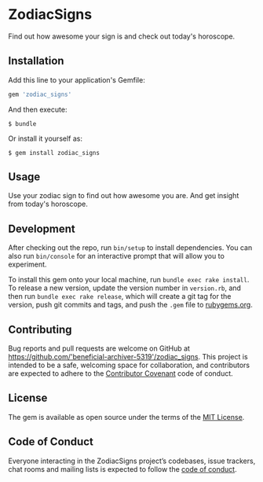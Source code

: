 # ZodiacSigns

Find out how awesome your sign is and check out today's horoscope.

## Installation

Add this line to your application's Gemfile:

```ruby
gem 'zodiac_signs'
```

And then execute:

    $ bundle

Or install it yourself as:

    $ gem install zodiac_signs

## Usage

Use your zodiac sign to find out how awesome you are. And get insight from today's horoscope.

## Development

After checking out the repo, run `bin/setup` to install dependencies. You can also run `bin/console` for an interactive prompt that will allow you to experiment.

To install this gem onto your local machine, run `bundle exec rake install`. To release a new version, update the version number in `version.rb`, and then run `bundle exec rake release`, which will create a git tag for the version, push git commits and tags, and push the `.gem` file to [rubygems.org](https://rubygems.org).

## Contributing

Bug reports and pull requests are welcome on GitHub at https://github.com/'beneficial-archiver-5319'/zodiac_signs. This project is intended to be a safe, welcoming space for collaboration, and contributors are expected to adhere to the [Contributor Covenant](http://contributor-covenant.org) code of conduct.

## License

The gem is available as open source under the terms of the [MIT License](https://opensource.org/licenses/MIT).

## Code of Conduct

Everyone interacting in the ZodiacSigns project’s codebases, issue trackers, chat rooms and mailing lists is expected to follow the [code of conduct](https://github.com/'beneficial-archiver-5319'/zodiac_signs/blob/master/CODE_OF_CONDUCT.md).
